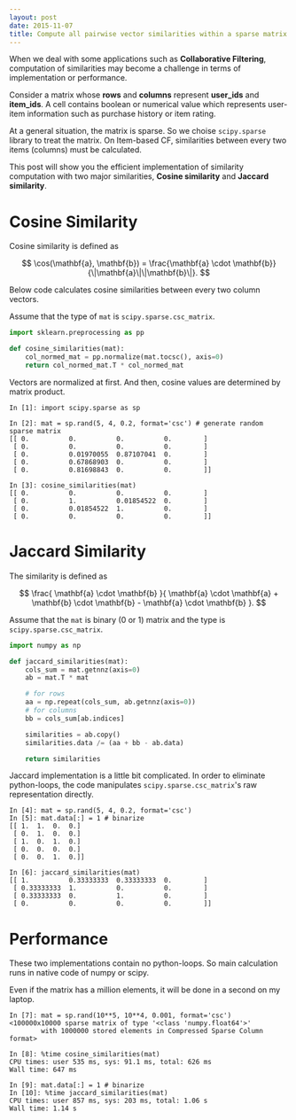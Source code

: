 ```yaml
---
layout: post
date: 2015-11-07
title: Compute all pairwise vector similarities within a sparse matrix (Python)
---
```


When we deal with some applications such as **Collaborative Filtering**, computation of similarities may become a challenge in terms of implementation or performance.

Consider a matrix whose **rows** and **columns** represent **user_ids** and **item_ids**.
A cell contains boolean or numerical value which represents user-item information such as purchase history or item rating.

At a general situation, the matrix is sparse. So we choise `scipy.sparse` library to treat the matrix.
On Item-based CF, similarities between every two items (columns) must be calculated.

This post will show you the efficient implementation of similarity computation with two major similarities, **Cosine similarity** and **Jaccard similarity**.

# Cosine Similarity

Cosine similarity is defined as

$$
\cos(\mathbf{a}, \mathbf{b}) = \frac{\mathbf{a} \cdot \mathbf{b}}{\|\mathbf{a}\|\|\mathbf{b}\|}.
$$

Below code calculates cosine similarities between every two column vectors.

Assume that the type of `mat` is `scipy.sparse.csc_matrix`.

```python
import sklearn.preprocessing as pp

def cosine_similarities(mat):
    col_normed_mat = pp.normalize(mat.tocsc(), axis=0)
    return col_normed_mat.T * col_normed_mat
```

Vectors are normalized at first. And then, cosine values are determined by matrix product.

```
In [1]: import scipy.sparse as sp

In [2]: mat = sp.rand(5, 4, 0.2, format='csc') # generate random sparse matrix
[[ 0.          0.          0.          0.        ]
 [ 0.          0.          0.          0.        ]
 [ 0.          0.01970055  0.87107041  0.        ]
 [ 0.          0.67868903  0.          0.        ]
 [ 0.          0.81698843  0.          0.        ]]

In [3]: cosine_similarities(mat)
[[ 0.          0.          0.          0.        ]
 [ 0.          1.          0.01854522  0.        ]
 [ 0.          0.01854522  1.          0.        ]
 [ 0.          0.          0.          0.        ]]
```

# Jaccard Similarity

The similarity is defined as

$$
\frac{
  \mathbf{a} \cdot \mathbf{b}
}{
  \mathbf{a} \cdot \mathbf{a} + \mathbf{b} \cdot \mathbf{b} - \mathbf{a} \cdot \mathbf{b}
}.
$$

Assume that the `mat` is binary (0 or 1) matrix and the type is `scipy.sparse.csc_matrix`.

```python
import numpy as np

def jaccard_similarities(mat):
    cols_sum = mat.getnnz(axis=0)
    ab = mat.T * mat

    # for rows
    aa = np.repeat(cols_sum, ab.getnnz(axis=0))
    # for columns
    bb = cols_sum[ab.indices]

    similarities = ab.copy()
    similarities.data /= (aa + bb - ab.data)

    return similarities
```

Jaccard implementation is a little bit complicated. In order to eliminate python-loops, the code manipulates `scipy.sparse.csc_matrix`'s raw representation directly.

```
In [4]: mat = sp.rand(5, 4, 0.2, format='csc')
In [5]: mat.data[:] = 1 # binarize
[[ 1.  1.  0.  0.]
 [ 0.  1.  0.  0.]
 [ 1.  0.  1.  0.]
 [ 0.  0.  0.  0.]
 [ 0.  0.  1.  0.]]

In [6]: jaccard_similarities(mat)
[[ 1.          0.33333333  0.33333333  0.        ]
 [ 0.33333333  1.          0.          0.        ]
 [ 0.33333333  0.          1.          0.        ]
 [ 0.          0.          0.          0.        ]]
```

# Performance

These two implementations contain no python-loops. So main calculation runs in native code of numpy or scipy.

Even if the matrix has a million elements, it will be done in a second on my laptop.

```
In [7]: mat = sp.rand(10**5, 10**4, 0.001, format='csc')
<100000x10000 sparse matrix of type '<class 'numpy.float64'>'
        with 1000000 stored elements in Compressed Sparse Column format>

In [8]: %time cosine_similarities(mat)
CPU times: user 535 ms, sys: 91.1 ms, total: 626 ms
Wall time: 647 ms

In [9]: mat.data[:] = 1 # binarize
In [10]: %time jaccard_similarities(mat)
CPU times: user 857 ms, sys: 203 ms, total: 1.06 s
Wall time: 1.14 s
```
